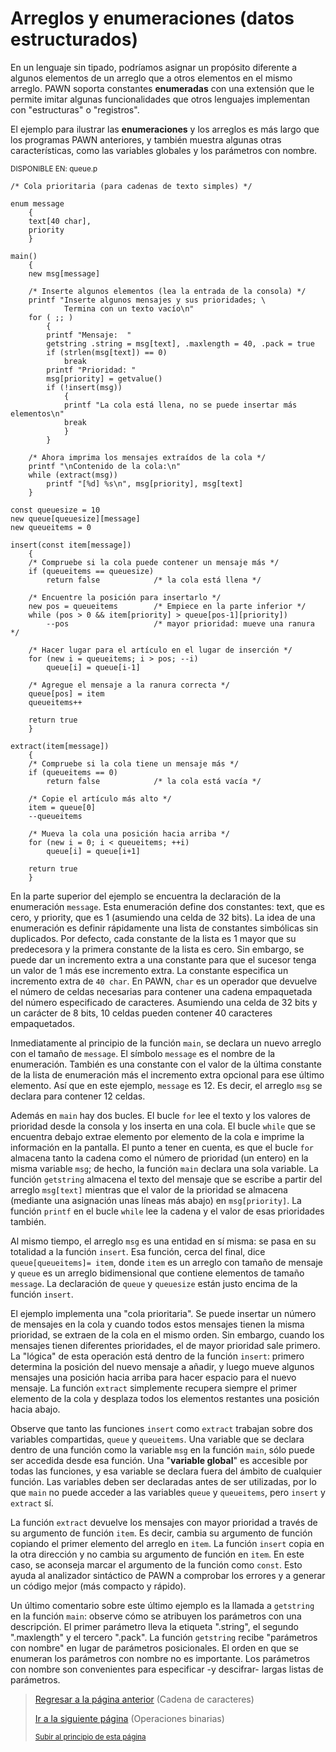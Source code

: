 # Arreglos y enumeraciones (datos estructurados)
En un lenguaje sin tipado, podríamos asignar un propósito diferente a algunos 
elementos de un arreglo que a otros elementos en el mismo arreglo. PAWN soporta 
constantes **enumeradas** con una extensión que le permite imitar algunas funcionalidades
que otros lenguajes implementan con "estructuras" o "registros".

El ejemplo para ilustrar las **enumeraciones** y los arreglos es más largo que los
programas PAWN anteriores, y también muestra algunas otras características, como 
las variables globales y los parámetros con nombre.

<sub>DISPONIBLE EN: queue.p</sub>
```pawn
/* Cola prioritaria (para cadenas de texto simples) */

enum message
    {
    text[40 char],
    priority
    }

main()
    {
    new msg[message]

    /* Inserte algunos elementos (lea la entrada de la consola) */
    printf "Inserte algunos mensajes y sus prioridades; \
            Termina con un texto vacío\n"
    for ( ;; )
        {
        printf "Mensaje:  "
        getstring .string = msg[text], .maxlength = 40, .pack = true
        if (strlen(msg[text]) == 0)
            break
        printf "Prioridad: "
        msg[priority] = getvalue()
        if (!insert(msg))
            {
            printf "La cola está llena, no se puede insertar más elementos\n"
            break
            }
        }

    /* Ahora imprima los mensajes extraídos de la cola */
    printf "\nContenido de la cola:\n"
    while (extract(msg))
        printf "[%d] %s\n", msg[priority], msg[text]
    }

const queuesize = 10
new queue[queuesize][message]
new queueitems = 0

insert(const item[message])
    {
    /* Compruebe si la cola puede contener un mensaje más */
    if (queueitems == queuesize)
        return false            /* la cola está llena */

    /* Encuentre la posición para insertarlo */
    new pos = queueitems        /* Empiece en la parte inferior */
    while (pos > 0 && item[priority] > queue[pos-1][priority])
        --pos                   /* mayor prioridad: mueve una ranura */

    /* Hacer lugar para el artículo en el lugar de inserción */
    for (new i = queueitems; i > pos; --i)
        queue[i] = queue[i-1]

    /* Agregue el mensaje a la ranura correcta */
    queue[pos] = item
    queueitems++

    return true
    }

extract(item[message])
    {
    /* Compruebe si la cola tiene un mensaje más */
    if (queueitems == 0)
        return false            /* la cola está vacía */

    /* Copie el artículo más alto */
    item = queue[0]
    --queueitems

    /* Mueva la cola una posición hacia arriba */
    for (new i = 0; i < queueitems; ++i)
        queue[i] = queue[i+1]

    return true
    }
```

En la parte superior del ejemplo se encuentra la declaración de la enumeración `message`. 
Esta enumeración define dos constantes: text, que es cero, y priority, que es 1 
(asumiendo una celda de 32 bits). La idea de una enumeración es definir rápidamente 
una lista de constantes simbólicas sin duplicados. Por defecto, cada constante de la 
lista es 1 mayor que su predecesora y la primera constante de la lista es cero.
Sin embargo, se puede dar un incremento extra a una constante para que el sucesor 
tenga un valor de 1 más ese incremento extra. La constante especifica un incremento 
extra de `40 char`. En PAWN, `char` es un operador que devuelve el número de celdas 
necesarias para contener una cadena empaquetada del número especificado de caracteres. 
Asumiendo una celda de 32 bits y un carácter de 8 bits, 10 celdas pueden contener 40 
caracteres empaquetados.

Inmediatamente al principio de la función `main`, se declara un nuevo arreglo con el 
tamaño de `message`. El símbolo `message` es el nombre de la enumeración. También es
una constante con el valor de la última constante de la lista de enumeración más el 
incremento extra opcional para ese último elemento. Así que en este ejemplo, `message` 
es 12. Es decir, el arreglo `msg` se declara para contener 12 celdas.

Además en `main` hay dos bucles. El bucle `for` lee el texto y los valores de prioridad 
desde la consola y los inserta en una cola. El bucle `while` que se encuentra debajo
extrae elemento por elemento de la cola e imprime la información en la pantalla. El 
punto a tener en cuenta, es que el bucle `for` almacena tanto la cadena como el número 
de prioridad (un entero) en la misma variable `msg`; de hecho, la función `main` declara 
una sola variable. La función `getstring` almacena el texto del mensaje que se escribe a 
partir del arreglo `msg[text]` mientras que el valor de la prioridad se almacena (mediante 
una asignación unas líneas más abajo) en `msg[priority]`. La función `printf` en el bucle 
`while` lee la cadena y el valor de esas prioridades también.

Al mismo tiempo, el arreglo `msg` es una entidad en sí misma: se pasa en su totalidad 
a la función `insert`. Esa función, cerca del final, dice `queue[queueitems]= item`, 
donde `item` es un arreglo con tamaño de mensaje y `queue` es un arreglo bidimensional 
que contiene elementos de tamaño `message`. La declaración de `queue` y `queuesize` están 
justo encima de la función `insert`.

El ejemplo implementa una "cola prioritaria". Se puede insertar un número de mensajes 
en la cola y cuando todos estos mensajes tienen la misma prioridad, se extraen de la 
cola en el mismo orden. Sin embargo, cuando los mensajes tienen diferentes prioridades, 
el de mayor prioridad sale primero. La "lógica" de esta operación está dentro de 
la función `insert`: primero determina la posición del nuevo mensaje a añadir, y luego 
mueve algunos mensajes una posición hacia arriba para hacer espacio para el nuevo 
mensaje. La función `extract` simplemente recupera siempre el primer elemento de la 
cola y desplaza todos los elementos restantes una posición hacia abajo.

Observe que tanto las funciones `insert` como `extract` trabajan sobre dos variables 
compartidas, `queue` y `queueitems`. Una variable que se declara dentro de una función
como la variable `msg` en la función `main`, sólo puede ser accedida desde esa función. 
Una "**variable global**" es accesible por todas las funciones, y esa variable se 
declara fuera del ámbito de cualquier función. Las variables deben ser declaradas 
antes de ser utilizadas, por lo que `main` no puede acceder a las variables `queue` y 
`queueitems`, pero `insert` y `extract` sí.

La función `extract` devuelve los mensajes con mayor prioridad a través de su argumento 
de función `item`. Es decir, cambia su argumento de función copiando el primer elemento
del arreglo en `item`. La función `insert` copia en la otra dirección y no cambia su 
argumento de función en `item`. En este caso, se aconseja marcar el argumento de la 
función como `const`. Esto ayuda al analizador sintáctico de PAWN a comprobar los errores
y a generar un código mejor (más compacto y rápido).

Un último comentario sobre este último ejemplo es la llamada a `getstring` en la 
función `main`: observe cómo se atribuyen los parámetros con una descripción. 
El primer parámetro lleva la etiqueta ".string", el segundo ".maxlength" y el tercero 
".pack". La función `getstring` recibe "parámetros con nombre" en lugar de parámetros 
posicionales. El orden en que se enumeran los parámetros con nombre no es importante. 
Los parámetros con nombre son convenientes para especificar -y descifrar- largas 
listas de parámetros.

> [Regresar a la página anterior](05-cadena-de-caracteres.md) (Cadena de caracteres)
>
> [Ir a la siguiente página](07-operaciones-binarias-para-manipular-conjuntos.md) (Operaciones binarias)
>
> <sub>[Subir al principio de esta página](#arreglos-y-enumeraciones-datos-estructurados)</sub>